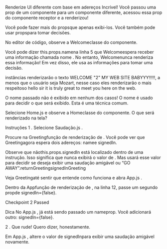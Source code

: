Renderize UI diferente com base em adereços
Incrível! Você passou uma prop de um componente para um componente diferente, acessou essa prop do componente receptor e a renderizou!

Você pode fazer mais do propsque apenas exibi-los. Você também pode usar propspara tomar decisões.

No editor de código, observe a Welcomeclasse do componente.

Você pode dizer this.props.namena linha 5 que Welcomeespera receber uma informação chamada nome . No entanto, Welcomenunca renderiza essa informação! Em vez disso, ele usa as informações para tomar uma decisão.

<Welcome />instâncias renderizarão o texto WELCOME "2" MY WEB SITE BABYYY!!!!!, a menos que o usuário seja Mozart, nesse caso eles renderizarão o mais respeitoso
hello sir it is truly great to meet you
here on the web.

O nome passado não é exibido em nenhum dos casos! O nome é usado para decidir o que será exibido. Esta é uma técnica comum.

Selecione Home.js e observe a Homeclasse do componente. O que será <Welcome />renderizado na tela?

Instruções
1 .
Selecione Saudação.js .

Procure na Greetingfunção de renderização de . Você pode ver que Greetingagora espera dois adereços: namee signedIn.

Observe que nãothis.props.signedIn está localizado dentro de uma instrução. Isso significa que nunca exibirá o valor de . Mas usará esse valor para decidir se deseja exibir uma saudação amigável ou “GO AWAY”.returnGreetingsignedInGreeting

Veja Greetingaté sentir que entende como funciona e abra App.js .

Dentro da Appfunção de renderização de , na linha 12, passe <Greeting />um segundo propde signedIn={false}.

Checkpoint 2 Passed

Dica
No App.js , <Greeting />já está sendo passado um nameprop. Você adicionará outro: signedIn={false}.

2 .
Que rude! Quero dizer, honestamente.

Em App.js , altere o valor de signedInpara <Greeting />exibir uma saudação amigável novamente.
